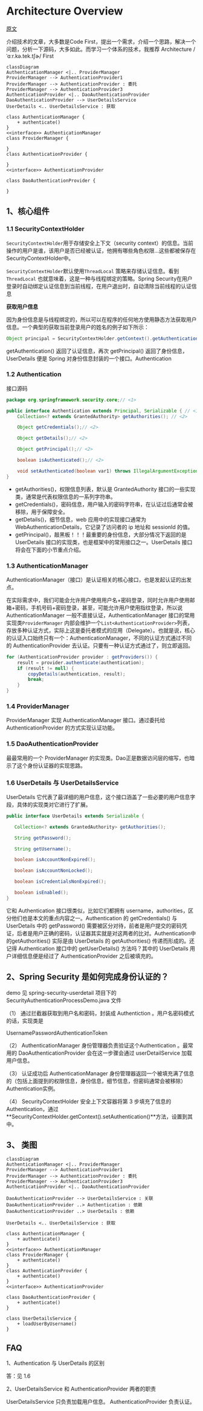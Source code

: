 #  Architecture Overview

[原文](http://www.iocoder.cn/Spring-Security/laoxu/Architecture-Overview/)

介绍技术的文章，大多数是Code First，提出一个需求，介绍一个思路，解决一个问题，分析一下源码，大多如此。而学习一个体系的技术，我推荐 Architecture /ˈɑːr.kə.tek.tʃɚ/ First





```mermaid
classDiagram
AuthenticationManager <|.. ProviderManager
ProviderManager --> AuthenticationProvider1
ProviderManager --> AuthenticationProvider : 委托
ProviderManager --> AuthenticationProvider3
AuthenticationProvider <|.. DaoAuthenticationProvider
DaoAuthenticationProvider --> UserDetailsService
UserDetails <.. UserDetailsService : 获取

class AuthenticationManager {
	+ authenticate()
}
<<interface>> AuthenticationManager
class ProviderManager {
	
}
class AuthenticationProvider {
	
}
<<interface>> AuthenticationProvider

class DaoAuthenticationProvider {
	
}
```





## 1、核心组件

### 1.1  SecurityContextHolder

`SecurityContextHolder`用于存储安全上下文（security context）的信息。当前操作的用户是谁，该用户是否已经被认证，他拥有哪些角色权限…这些都被保存在SecurityContextHolder中。

`SecurityContextHolder`默认使用`ThreadLocal` 策略来存储认证信息。看到`ThreadLocal` 也就意味着，这是一种与线程绑定的策略。Spring Security在用户登录时自动绑定认证信息到当前线程，在用户退出时，自动清除当前线程的认证信息



**获取用户信息**

因为身份信息是与线程绑定的，所以可以在程序的任何地方使用静态方法获取用户信息。一个典型的获取当前登录用户的姓名的例子如下所示：

```java
Object principal = SecurityContextHolder.getContext().getAuthentication().getPrincipal();if (principal instanceof UserDetails) {    String username = ((UserDetails)principal).getUsername();} else {    String username = principal.toString();}
```

getAuthentication() 返回了认证信息，再次 getPrincipal() 返回了身份信息，UserDetails 便是 Spring 对身份信息封装的一个接口。Authentication



###  1.2 Authentication

接口源码

```java
package org.springframework.security.core;// <1>

public interface Authentication extends Principal, Serializable { // <1>
    Collection<? extends GrantedAuthority> getAuthorities(); // <2>

    Object getCredentials();// <2>

    Object getDetails();// <2>

    Object getPrincipal();// <2>

    boolean isAuthenticated();// <2>

    void setAuthenticated(boolean var1) throws IllegalArgumentException;
}
```

- getAuthorities()，权限信息列表，默认是 GrantedAuthority 接口的一些实现类，通常是代表权限信息的一系列字符串。
- getCredentials()，密码信息，用户输入的密码字符串，在认证过后通常会被移除，用于保障安全。
- getDetails()，细节信息，web 应用中的实现接口通常为 WebAuthenticationDetails，它记录了访问者的 ip 地址和 sessionId 的值。
- getPrincipal()，敲黑板！！！最重要的身份信息，大部分情况下返回的是 UserDetails 接口的实现类，也是框架中的常用接口之一。UserDetails 接口将会在下面的小节重点介绍。



### 1.3 AuthenticationManager

AuthenticationManager（接口）是认证相关的核心接口，也是发起认证的出发点。

在实际需求中，我们可能会允许用户使用用户名+密码登录，同时允许用户使用邮箱+密码，手机号码+密码登录，甚至，可能允许用户使用指纹登录，所以说 AuthenticationManager 一般不直接认证，AuthenticationManager 接口的常用实现类`ProviderManager` 内部会维护一个`List<AuthenticationProvider>`列表，存放多种认证方式，实际上这是委托者模式的应用（Delegate）。也就是说，核心的认证入口始终只有一个：AuthenticationManager，不同的认证方式通过不同的 AuthenticationProvider  去认证。只要有一种认证方式通过了，则立即返回。

```java
for (AuthenticationProvider provider : getProviders()) {
	result = provider.authenticate(authentication);
	if (result != null) {
		copyDetails(authentication, result);
		break;
	}
}
```



### 1.4 ProviderManager

ProviderManager 实现 AuthenticationManager 接口。通过委托给  AuthenticationProvider 的方式实现认证功能。



### 1.5 DaoAuthenticationProvider

最最常用的一个 ProviderManager 的实现类。Dao正是数据访问层的缩写，也暗示了这个身份认证器的实现思路。



### 1.6 UserDetails 与 UserDetailsService

UserDetails 它代表了最详细的用户信息，这个接口涵盖了一些必要的用户信息字段，具体的实现类对它进行了扩展。

```java
public interface UserDetails extends Serializable {

   Collection<? extends GrantedAuthority> getAuthorities();

   String getPassword();

   String getUsername();

   boolean isAccountNonExpired();

   boolean isAccountNonLocked();

   boolean isCredentialsNonExpired();

   boolean isEnabled();
}
```

它和 Authentication 接口很类似，比如它们都拥有 username，authorities，区分他们也是本文的重点内容之一。Authentication 的 getCredentials() 与 UserDetails 中的 getPassword() 需要被区分对待，前者是用户提交的密码凭证，后者是用户正确的密码，认证器其实就是对这两者的比对。Authentication中的getAuthorities() 实际是由 UserDetails 的 getAuthorities() 传递而形成的。还记得 Authentication 接口中的 getUserDetails() 方法吗？其中的 UserDetails 用户详细信息便是经过了 AuthenticationProvider 之后被填充的。

## 2、Spring Security 是如何完成身份认证的？

demo 见 spring-security-userdetail 项目下的 SecurityAuthenticationProcessDemo.java 文件

（1） 通过拦截器获取到用户名和密码，封装成 Authentiction 。用户名密码模式的话，实现类是

UsernamePasswordAuthenticationToken

（2） AuthenticationManager 身份管理器负责验证这个Authentication 。最常用的 DaoAuthenticationProvider 会在这一步骤会通过 userDetailService 加载用户信息。

（3） 认证成功后 AuthenticationManager 身份管理器返回一个被填充满了信息的（包括上面提到的权限信息，身份信息，细节信息，但密码通常会被移除）Authentication实例。

（4） SecurityContextHolder 安全上下文容器将第 3 步填充了信息的 Authentication，通过**SecurityContextHolder.getContext().setAuthentication()**方法，设置到其中。



## 3、 类图



```mermaid
classDiagram
AuthenticationManager <|.. ProviderManager
ProviderManager --> AuthenticationProvider1
ProviderManager --> AuthenticationProvider : 委托
ProviderManager --> AuthenticationProvider3
AuthenticationProvider <|.. DaoAuthenticationProvider

DaoAuthenticationProvider --> UserDetailsService : 关联
DaoAuthenticationProvider ..> Authentication : 依赖
DaoAuthenticationProvider ..> UserDetails : 依赖

UserDetails <.. UserDetailsService : 获取

class AuthenticationManager {
	+ authenticate() 
}
<<interface>> AuthenticationManager
class ProviderManager {
	+ authenticate() 
}
class AuthenticationProvider {
	+ authenticate() 
}
<<interface>> AuthenticationProvider

class DaoAuthenticationProvider {
	+ authenticate() 
}

class UserDetailsService {
    + loadUserByUsername()
}
```





## FAQ

1、Authentication 与 UserDetails 的区别

答：见 1.6



2、UserDetailsService 和 AuthenticationProvider 两者的职责

UserDetailsService  只负责加载用户信息。 AuthenticationProvider 负责认证。